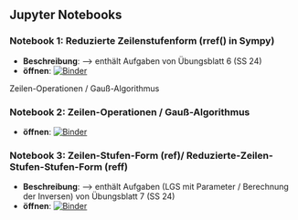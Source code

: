 ## Jupyter Notebooks

### Notebook 1: Reduzierte Zeilenstufenform (rref() in Sympy)

- **Beschreibung**: --> enthält Aufgaben von Übungsblatt 6 (SS 24)
- **öffnen**: [![Binder](https://mybinder.org/badge_logo.svg)](https://mybinder.org/v2/gh/runstuck/jupyternb/HEAD?labpath=reff_ue6.ipynb)

Zeilen-Operationen / Gauß-Algorithmus
### Notebook 2: Zeilen-Operationen / Gauß-Algorithmus
- **öffnen**: [![Binder](https://mybinder.org/badge_logo.svg)](https://mybinder.org/v2/gh/runstuck/jupyternb/HEAD?labpath=ZeilenOperationen_GA.ipynb)

### Notebook 3: Zeilen-Stufen-Form (ref)/ Reduzierte-Zeilen-Stufen-Stufen-Form (reff)
- **Beschreibung**: --> enthält Aufgaben (LGS mit Parameter / Berechnung der Inversen) von Übungsblatt 7 (SS 24) 
- **öffnen**: [![Binder](https://mybinder.org/badge_logo.svg)](https://mybinder.org/v2/gh/runstuck/jupyternb/HEAD?labpath=ref_reff_ue7.ipynb)
